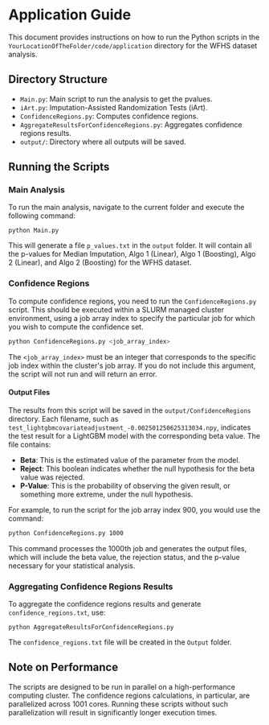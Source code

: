 # Application Guide

This document provides instructions on how to run the Python scripts in the `YourLocationOfTheFolder/code/application` directory for the WFHS dataset analysis.

## Directory Structure

- `Main.py`: Main script to run the analysis to get the pvalues.
- `iArt.py`: Imputation-Assisted Randomization Tests (iArt).
- `ConfidenceRegions.py`: Computes confidence regions.
- `AggregateResultsForConfidenceRegions.py`: Aggregates confidence regions results.
- `output/`: Directory where all outputs will be saved.

## Running the Scripts

### Main Analysis

To run the main analysis, navigate to the current folder and execute the following command:
```
python Main.py
```
This will generate a file `p_values.txt` in the `output` folder. It will contain all the p-values for Median Imputation, Algo 1 (Linear), Algo 1 (Boosting), Algo 2 (Linear), and Algo 2 (Boosting) for the WFHS dataset.


### Confidence Regions

To compute confidence regions, you need to run the `ConfidenceRegions.py` script. This should be executed within a SLURM managed cluster environment, using a job array index to specify the particular job for which you wish to compute the confidence set.

```bash
python ConfidenceRegions.py <job_array_index>
```

The `<job_array_index>` must be an integer that corresponds to the specific job index within the cluster's job array. If you do not include this argument, the script will not run and will return an error.

#### Output Files

The results from this script will be saved in the `output/ConfidenceRegions` directory. Each filename, such as `test_lightgbmcovariateadjustment_-0.002501250625313034.npy`, indicates the test result for a LightGBM model with the corresponding beta value. The file contains:

- **Beta**: This is the estimated value of the parameter from the model.
- **Reject**: This boolean indicates whether the null hypothesis for the beta value was rejected.
- **P-Value**: This is the probability of observing the given result, or something more extreme, under the null hypothesis.

For example, to run the script for the job array index 900, you would use the command:

```bash
python ConfidenceRegions.py 1000
```

This command processes the 1000th job and generates the output files, which will include the beta value, the rejection status, and the p-value necessary for your statistical analysis.


### Aggregating Confidence Regions Results

To aggregate the confidence regions results and generate `confidence_regions.txt`, use:
```
python AggregateResultsForConfidenceRegions.py
```
The `confidence_regions.txt` file will be created in the `Output` folder.

## Note on Performance

The scripts are designed to be run in parallel on a high-performance computing cluster. The confidence regions calculations, in particular, are parallelized across 1001 cores. Running these scripts without such parallelization will result in significantly longer execution times.
